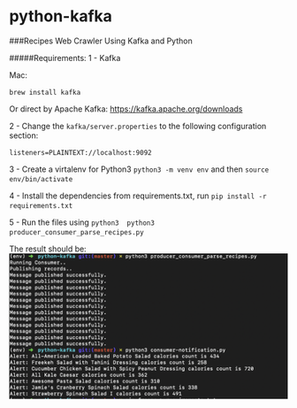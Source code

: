 # python-kafka
###Recipes Web Crawler Using Kafka and Python

#####Requirements:
1 - Kafka

Mac:
```Mac OS X
brew install kafka
```

Or direct by Apache Kafka: https://kafka.apache.org/downloads

2 - Change the ``kafka/server.properties`` to the following configuration section:

```buildoutcfg
listeners=PLAINTEXT://localhost:9092
```

3 - Create a virtalenv for Python3 `python3 -m venv env` and then `source env/bin/activate`

4 - Install the dependencies from requirements.txt, run `pip install -r requirements.txt`

5 - Run the files using `python3  python3 producer_consumer_parse_recipes.py` 

The result should be:
![kafka-running](/img/kafka-running.png)